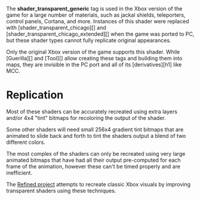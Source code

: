 The **shader_transparent_generic** tag is used in the Xbox version of the game for a large number of materials, such as jackal shields, teleporters, control panels, Cortana, and more. Instances of this shader were replaced with [shader_transparent_chicago][] and [shader_transparent_chicago_extended][] when the game was ported to PC, but these shader types cannot fully replicate original appearances.

Only the original Xbox version of the game supports this shader. While [Guerilla][] and [Tool][] allow creating these tags and building them into maps, they are invisible in the PC port and all of its [derivatives][h1] like MCC.

# Replication
Most of these shaders can be accurately recreated using extra layers and/or 4x4 "tint" bitmaps for recoloring the output of the shader.

Some other shaders will need small 256x4 gradient tint bitmaps that are animated to slide back and forth to tint the shaders output a blend of two different colors.

The most complex of the shaders can only be recreated using very large animated bitmaps that have had all their output pre-computed for each frame of the animation, however these can't be timed properly and are inefficient.

The [Refined project][refined] attempts to recreate classic Xbox visuals by improving transparent shaders using these techniques.

[refined]: https://www.reddit.com/r/HaloCERefined
